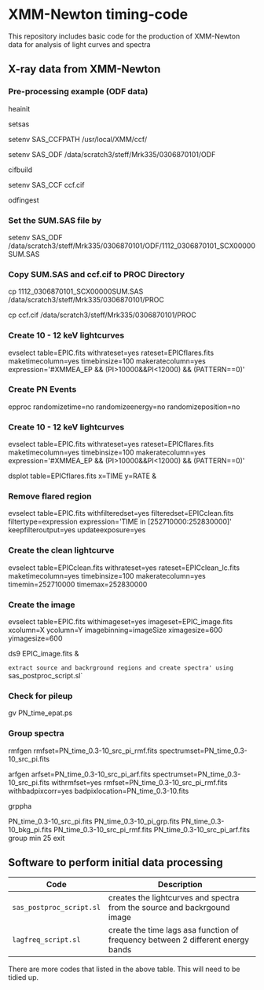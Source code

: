 # XMM-Newton timing-code

This repository includes basic code for the production of XMM-Newton data for analysis of light curves and spectra

## X-ray data from XMM-Newton

### Pre-processing example (ODF data)

heainit

setsas

setenv SAS_CCFPATH /usr/local/XMM/ccf/

setenv SAS_ODF /data/scratch3/steff/Mrk335/0306870101/ODF

cifbuild

setenv SAS_CCF ccf.cif

odfingest

### Set the SUM.SAS file by
setenv SAS_ODF /data/scratch3/steff/Mrk335/0306870101/ODF/1112_0306870101_SCX00000SUM.SAS

### Copy SUM.SAS and ccf.cif to PROC Directory

cp 1112_0306870101_SCX00000SUM.SAS /data/scratch3/steff/Mrk335/0306870101/PROC

cp ccf.cif /data/scratch3/steff/Mrk335/0306870101/PROC

### Create 10 - 12 keV lightcurves

evselect table=EPIC.fits withrateset=yes rateset=EPICflares.fits maketimecolumn=yes timebinsize=100 makeratecolumn=yes expression='#XMMEA_EP && (PI>10000&&PI<12000) && (PATTERN==0)'

### Create PN Events

epproc randomizetime=no randomizeenergy=no randomizeposition=no

### Create 10 - 12 keV lightcurves

evselect table=EPIC.fits withrateset=yes rateset=EPICflares.fits maketimecolumn=yes timebinsize=100 makeratecolumn=yes expression='#XMMEA_EP && (PI>10000&&PI<12000) && (PATTERN==0)'

dsplot table=EPICflares.fits x=TIME y=RATE &

### Remove flared region

evselect table=EPIC.fits withfilteredset=yes filteredset=EPICclean.fits filtertype=expression  expression='TIME in [252710000:252830000]' keepfilteroutput=yes updateexposure=yes

### Create the clean lightcurve

evselect table=EPICclean.fits withrateset=yes rateset=EPICclean_lc.fits maketimecolumn=yes timebinsize=100 makeratecolumn=yes timemin=252710000 timemax=252830000

### Create the image

evselect table=EPIC.fits withimageset=yes imageset=EPIC_image.fits xcolumn=X ycolumn=Y imagebinning=imageSize ximagesize=600 yimagesize=600

ds9 EPIC_image.fits &

`extract source and backrground regions and create spectra' using `sas_postproc_script.sl`

### Check for pileup

gv PN_time_epat.ps

### Group spectra 

rmfgen rmfset=PN_time_0.3-10_src_pi_rmf.fits spectrumset=PN_time_0.3-10_src_pi.fits

arfgen arfset=PN_time_0.3-10_src_pi_arf.fits spectrumset=PN_time_0.3-10_src_pi.fits withrmfset=yes rmfset=PN_time_0.3-10_src_pi_rmf.fits withbadpixcorr=yes badpixlocation=PN_time_0.3-10.fits

grppha

PN_time_0.3-10_src_pi.fits
PN_time_0.3-10_pi_grp.fits
PN_time_0.3-10_bkg_pi.fits
PN_time_0.3-10_src_pi_rmf.fits
PN_time_0.3-10_src_pi_arf.fits
group min 25
exit

## Software to perform initial data processing

| Code                       | Description                                                              |
|----------------------------|--------------------------------------------------------------------------|
| `sas_postproc_script.sl`   | creates the lightcurves and spectra from the source and backrgound image 
| `lagfreq_script.sl`        | create the time lags asa function of frequency between 2 different energy bands     |


There are more codes that listed in the above table. This will need to be tidied up.



